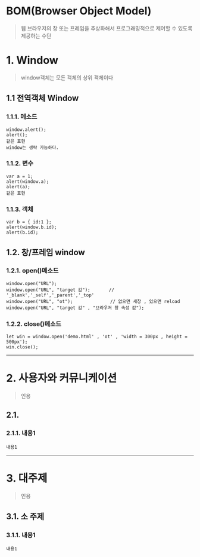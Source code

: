 BOM(Browser Object Model)
=======================
> 웹 브라우저의 창 또는 프레임을 추상화해서 프로그래밍적으로 제어할 수 있도록 제공하는 수단

# 1. Window
> window객체는 모든 객체의 상위 객체이다
## 1.1 전역객체 Window
### 1.1.1. 메소드
```
window.alert();
alert();
같은 표현 
window는 생략 가능하다.
```
### 1.1.2. 변수
```
var a = 1;
alert(window.a);
alert(a);
같은 표현
```
### 1.1.3. 객체
```
var b = { id:1 };
alert(window.b.id);
alert(b.id);
```

## 1.2. 창/프레임 window
### 1.2.1. open()메소드
```
window.open("URL");
window.open("URL", "target 값");       // '_blank','_self','_parent','_top' 
window.open("URL", "ot");              // 없으면 새창 , 있으면 reload 
window.open("URL", "target 값" , "브라우저 창 속성 값");           
```

### 1.2.2. close()메소드
```
let win = window.open('demo.html' , 'ot' , 'width = 300px , height = 500px');
win.close(); 
```


















***
# 2. 사용자와 커뮤니케이션
> 인용
## 2.1. 
### 2.1.1. 내용1
```
내용1
```   

***
# 3. 대주제
> 인용
## 3.1. 소 주제
### 3.1.1. 내용1
```
내용1
```
